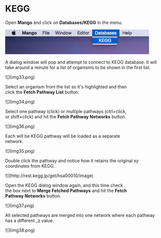 # KEGG

Open **Mango** and click on **Databases/KEGG** in the menu.

<!--<center> -->
![](img32.png)

A dialog window will pop and attempt to connect to KEGG database. It will take around a minute for a list of organisms to be shown in the first list. 

<div style="width:400px">
![](img33.png)


Select an organism from the list so it's highlighted and then click the **Fetch Pathway List** button. 

<div style="width:400px">
![](img34.png)

Select one pathway (click) or multiple pathways (ctrl+click, or shift+click) and hit the **Fetch Pathway Networks** button.

<div style="width:400px">
![](img36.png)

Each will be KEGG pathway will be loaded as a separate network.

<div style="width:500px">
![](img35.png)

Double click the pathway and notice how it retains the original xy coordinates from KEGG.

<div style="width:400px">
![](http://rest.kegg.jp/get/hsa00010/image)

Open the KEGG dialog window again, and this time check the box next to **Merge Fetched Pathways** and hit the **Fetch Pathway Networks** button. 

<div style="width:500px">
![](img37.png)

All selected pathways are merged into one network where each pathway has a different _z value.

<div style="width:500px">
![](img38.png)

